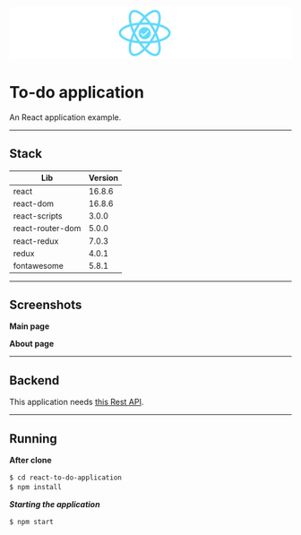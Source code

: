 ![](https://github.com/EduardoRotundaro/react-to-do-application/blob/master/docs/screenshots/logo.png?raw=true)

# To-do application

An React application example.

---

## Stack

| Lib | Version |
| ------ | ------ |
| react | 16.8.6 |
| react-dom | 16.8.6 |
| react-scripts | 3.0.0 |
| react-router-dom | 5.0.0 |
| react-redux | 7.0.3 |
| redux | 4.0.1 |
| fontawesome | 5.8.1 |

---

## Screenshots

**Main page**
![]()


**About page**
![]()


---

## Backend

This application needs [this Rest API](https://github.com/EduardoRotundaro/crud-api-express-mongo).

---

## Running

**After clone**

```sh
$ cd react-to-do-application
$ npm install
```

***Starting the application***

```sh
$ npm start
``` 
